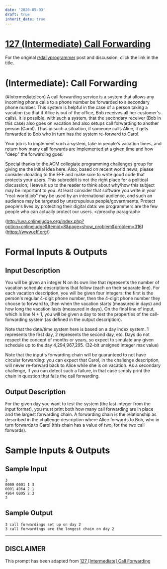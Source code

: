 ```yaml
---
date: '2020-05-03'
draft: true
inherit_date: true
---
```


# [127 (Intermediate) Call Forwarding](https://www.reddit.com/r/dailyprogrammer/comments/1g09qy/060913_challenge_127_intermediate_call_forwarding/)

For the original [r/dailyprogrammer](https://www.reddit.com/r/dailyprogrammer/) post and discussion, click the link in the title.

#  (Intermediate): Call Forwarding
(#IntermediateIcon)
A call forwarding service is a system that allows any incoming phone calls to a phone number be forwarded to a secondary phone number. This system is helpful in the case of a person taking a vacation (so that if Alice is out of the office, Bob receives all her customer's calls). It is possible, with such a system, that the secondary receiver (Bob in this case) also goes on vacation and also setups call forwarding to another person (Carol). Thus in such a situation, if someone calls Alice, it gets forwarded to Bob who in turn has the system re-forward to Carol.

Your job is to implement such a system, take in people's vacation times, and return how many call forwards are implemented at a given time and how "deep" the forwarding goes.

Special thanks to the ACM collegiate programming challenges group for giving me the initial idea here. Also, based on recent world news, please consider donating to the EFF and make sure to write good code that protects your users. This subreddit is not the right place for a political discussion; I leave it up to the reader to think about why/how this subject may be important to you. At least consider that software you write in your "real-world job" may be used by an international audience, and such an audience may be targeted by unscrupulous people/governments. Protect people's lives by protecting their digital data: we programmers are the few people who can actually protect our users. </preachy paragraph>

(http://uva.onlinejudge.org/index.php?option=onlinejudge&Itemid=8&page=show_problem&problem=316)
(https://www.eff.org/)
# Formal Inputs & Outputs
## Input Description
You will be given an integer N on its own line that represents the number of vacation schedule descriptions that follow (each on their separate line). For each vacation description, you will be given four integers: the first is the person's regular 4-digit phone number, then the 4-digit phone number they choose to forward to, then when the vacation starts (measured in days) and how long the vacation lasts (measured in days). On the final line of input, which is line N + 1, you will be given a day to test the properties of the call-forwarding system (as defined in the output description).

Note that the date/time system here is based on a day index system. 1 represents the first day, 2 represents the second day, etc. Days do not respect the concept of months or years, so expect to simulate any given schedule up to the day 4,294,967,295. (32-bit unsigned integer max value)

Note that the input's forwarding chain will be guaranteed to not have circular forwarding: you can expect that Carol, in the challenge description, will never re-forward back to Alice while she is on vacation. As a secondary challenge, if you can detect such a failure, in that case simply print the chain in question that fails the call forwarding.

## Output Description
For the given day you want to test the system (the last integer from the input format), you must print both how many call forwarding are in place and the largest forwarding chain. A forwarding chain is the relationship as described in the challenge description where Alice forwards to Bob, who in turn forwards to Carol (this chain has a value of two, for the two call forwards).

# Sample Inputs & Outputs
## Sample Input

```
3
0000 0001 1 3
0001 4964 2 1
4964 0005 2 3
2
```
## Sample Output

```
3 call forwardings set up on day 2
3 call forwardings are the longest chain on day 2
```

----
## **DISCLAIMER**
This prompt has been adapted from [127 [Intermediate] Call Forwarding](https://www.reddit.com/r/dailyprogrammer/comments/1g09qy/060913_challenge_127_intermediate_call_forwarding/
)
